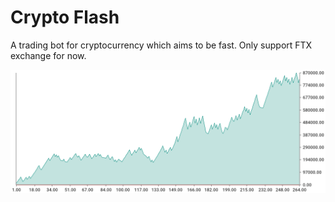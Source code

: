 # Crypto Flash
A trading bot for cryptocurrency which aims to be fast.
Only support FTX exchange for now.

![Recent Backtest](/backtest-example.png)
